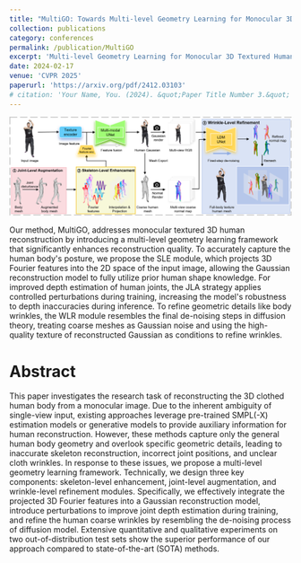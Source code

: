 ```yaml
---
title: "MultiGO: Towards Multi-level Geometry Learning for Monocular 3D Textured Human Reconstruction"
collection: publications
category: conferences
permalink: /publication/MultiGO
excerpt: 'Multi-level Geometry Learning for Monocular 3D Textured Human Reconstruction'
date: 2024-02-17
venue: 'CVPR 2025'
paperurl: 'https://arxiv.org/pdf/2412.03103'
# citation: 'Your Name, You. (2024). &quot;Paper Title Number 3.&quot; <i>GitHub Journal of Bugs</i>. 1(3).'
---
```

![overview](../images/paper_overview/Overview_1115.png)

Our method, MultiGO, addresses monocular textured 3D human reconstruction by introducing a multi-level geometry learning framework that significantly enhances reconstruction quality. To accurately capture the human body's posture, we propose the SLE module, which projects 3D Fourier features into the 2D space of the input image, allowing the Gaussian reconstruction model to fully utilize prior human shape knowledge. For improved depth estimation of human joints, the JLA strategy applies controlled perturbations during training, increasing the model's robustness to depth inaccuracies during inference. To refine geometric details like body wrinkles, the WLR module resembles the final de-noising steps in diffusion theory, treating coarse meshes as Gaussian noise and using the high-quality texture of reconstructed Gaussian as conditions to refine wrinkles.


# Abstract
This paper investigates the research task of reconstructing the 3D clothed human body from a monocular image. Due to the inherent ambiguity of single-view input, existing approaches leverage pre-trained SMPL(-X) estimation models or generative models to provide auxiliary information for human reconstruction. However, these methods capture only the general human body geometry and overlook specific geometric details, leading to inaccurate skeleton reconstruction, incorrect joint positions, and unclear cloth wrinkles. In response to these issues, we propose a multi-level geometry learning framework. Technically, we design three key components: skeleton-level enhancement, joint-level augmentation, and wrinkle-level refinement modules. Specifically, we effectively integrate the projected 3D Fourier features into a Gaussian reconstruction model, introduce perturbations to improve joint depth estimation during training, and refine the human coarse wrinkles by resembling the de-noising process of diffusion model. Extensive quantitative and qualitative experiments on two out-of-distribution test sets show the superior performance of our approach compared to state-of-the-art (SOTA) methods. 